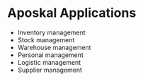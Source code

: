 # Aposkal Applications

- Inventory management
- Stock management
- Warehouse management
- Personal management
- Logistic management
- Supplier management
